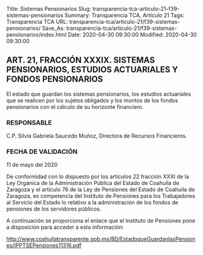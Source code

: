 Title: Sistemas Pensionarios
Slug: transparencia-tca-articulo-21-f39-sistemas-pensionarios
Summary: Transparencia TCA, Artículo 21
Tags: Transparencia TCA
URL: transparencia-tca/articulo-21/f39-sistemas-pensionarios/
Save_As: transparencia-tca/articulo-21/f39-sistemas-pensionarios/index.html
Date: 2020-04-30 09:30:00
Modified: 2020-04-30 09:30:00


## ART. 21, FRACCIÓN XXXIX. SISTEMAS PENSIONARIOS, ESTUDIOS ACTUARIALES Y FONDOS PENSIONARIOS

El estado que guardan los sistemas pensionarios, los estudios actuariales que se realicen por los sujetos obligados y los montos de los fondos pensionarios con el cálculo de su horizonte financiero.

### RESPONSABLE

C.P. Silvia Gabriela Saucedo Muñoz, Directora de Recursos Financieros.

### FECHA DE VALIDACIÓN

11 de mayo del 2020

De conformidad con lo dispuesto por los artículos 22 fracción XXXI de la Ley Orgánica de la Administración Pública del Estado de Coahuila de Zaragoza y el artículo 76 de la Ley de Pensiones del Estado de Coahuila de Zaragoza, es competencia del Instituto de Pensiones para los Trabajadores al Servicio del Estado lo relativo a la administración de los fondos de pensiones de los servidores públicos.

A continuación se proporciona el enlace que el Instituto de Pensiones pone a disposición para acceder a esta información:

<http://www.coahuilatransparente.gob.mx/BD/EstadoqueGuardanlasPensiones/IPPTSEPensiones11316.pdf>


